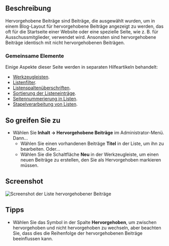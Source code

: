 <!-- Filename: Help4.x:Articles:_Featured / Display title: Beiträge: Hauptbeiträge -->

## Beschreibung

Hervorgehobene Beiträge sind Beiträge, die ausgewählt wurden, um in einem Blog-Layout für hervorgehobene Beiträge angezeigt zu werden, das oft für die Startseite einer Website oder eine spezielle Seite, wie z. B. für Ausschussmitglieder, verwendet wird. Ansonsten sind hervorgehobene Beiträge identisch mit nicht hervorgehobenen Beiträgen.

### Gemeinsame Elemente

Einige Aspekte dieser Seite werden in separaten Hilfeartikeln behandelt:

* [Werkzeugleisten](jdocmanual?article=help/common-elements/toolbars).
* [Listenfilter](jdocmanual?article=help/common-elements/list-filters).
* [Listenspaltenüberschriften](jdocmanual?article=help/common-elements/list-column-headers).
* [Sortierung der Listeneinträge](jdocmanual?article=help/common-elements/list-ordering).
* [Seitennummerierung in Listen](jdocmanual?article=help/common-elements/list-pagination).
* [Stapelverarbeitung von Listen](jdocmanual?article=help/common-elements/list-batch-process).

## So greifen Sie zu

* Wählen Sie **Inhalt → Hervorgehobene Beiträge** im Administrator-Menü. Dann...
    * Wählen Sie einen vorhandenen Beiträge **Titel** in der Liste, um ihn zu bearbeiten. Oder...
    * Wählen Sie die Schaltfläche **Neu** in der Werkzeugleiste, um einen neuen Beiträge zu erstellen, den Sie als Hervorgehoben markieren müssen.

## Screenshot

![Screenshot der Liste hervorgehobener Beiträge](../../../en/images/articles/articles-featured-list.png)

## Tipps

- Wählen Sie das Symbol in der Spalte **Hervorgehoben**, um zwischen hervorgehoben und nicht hervorgehoben zu wechseln, aber beachten Sie, dass dies die Reihenfolge der hervorgehobenen Beiträge beeinflussen kann.
